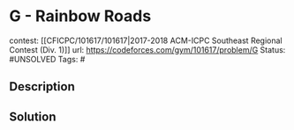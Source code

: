 # G - Rainbow Roads

contest: [[CFICPC/101617/101617|2017-2018 ACM-ICPC Southeast Regional Contest (Div. 1)]]
url: https://codeforces.com/gym/101617/problem/G
Status: #UNSOLVED
Tags: #

## Description

## Solution


